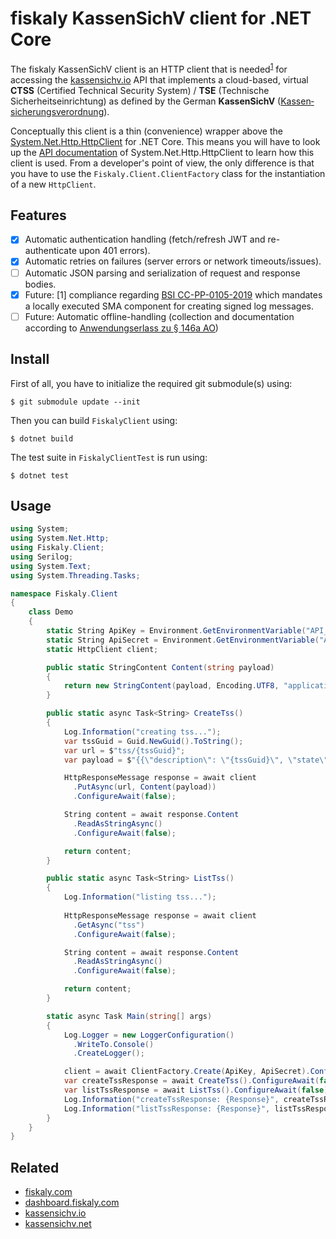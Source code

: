 # fiskaly KassenSichV client for .NET Core

The fiskaly KassenSichV client is an HTTP client that is needed<sup>[1](#fn1)</sup> for accessing the [kassensichv.io](https://kassensichv.io) API that implements a cloud-based, virtual **CTSS** (Certified Technical Security System) / **TSE** (Technische Sicherheitseinrichtung) as defined by the German **KassenSichV** ([Kassen­sich­er­ungsver­ord­nung](https://www.bundesfinanzministerium.de/Content/DE/Downloads/Gesetze/2017-10-06-KassenSichV.pdf)).

Conceptually this client is a thin (convenience) wrapper above the [System.Net.Http.HttpClient](https://www.nuget.org/packages/System.Net.Http) for .NET Core.
This means you will have to look up the [API documentation](https://docs.microsoft.com/en-us/dotnet/api/system.net.http?view=netcore-2.2) of System.Net.Http.HttpClient to learn how this client is used. From a developer's point of view, the only difference is that you have to use the `Fiskaly.Client.ClientFactory` class for the instantiation of a new `HttpClient`.

## Features

- [X] Automatic authentication handling (fetch/refresh JWT and re-authenticate upon 401 errors).
- [X] Automatic retries on failures (server errors or network timeouts/issues).
- [ ] Automatic JSON parsing and serialization of request and response bodies.
- [X] Future: [<a name="fn1">1</a>] compliance regarding [BSI CC-PP-0105-2019](https://www.bsi.bund.de/SharedDocs/Downloads/DE/BSI/Zertifizierung/Reporte/ReportePP/pp0105b_pdf.pdf?__blob=publicationFile&v=7) which mandates a locally executed SMA component for creating signed log messages. 
- [ ] Future: Automatic offline-handling (collection and documentation according to [Anwendungserlass zu § 146a AO](https://www.bundesfinanzministerium.de/Content/DE/Downloads/BMF_Schreiben/Weitere_Steuerthemen/Abgabenordnung/AO-Anwendungserlass/2019-06-17-einfuehrung-paragraf-146a-AO-anwendungserlass-zu-paragraf-146a-AO.pdf?__blob=publicationFile&v=1))

## Install

First of all, you have to initialize the required git submodule(s) using:

```
$ git submodule update --init
```

Then you can build `FiskalyClient` using:

```
$ dotnet build
```

The test suite in `FiskalyClientTest` is run using:

```
$ dotnet test
```

## Usage

```c#
using System;
using System.Net.Http;
using Fiskaly.Client;
using Serilog;
using System.Text;
using System.Threading.Tasks;

namespace Fiskaly.Client
{
    class Demo
    {
        static String ApiKey = Environment.GetEnvironmentVariable("API_KEY"); // create your own API key and secret at https://dashboard.fiskaly.com
        static String ApiSecret = Environment.GetEnvironmentVariable("API_SECRET");
        static HttpClient client;

        public static StringContent Content(string payload)
        {
            return new StringContent(payload, Encoding.UTF8, "application/json");
        }

        public static async Task<String> CreateTss()
        {
            Log.Information("creating tss...");
            var tssGuid = Guid.NewGuid().ToString();
            var url = $"tss/{tssGuid}";
            var payload = $"{{\"description\": \"{tssGuid}\", \"state\": \"INITIALIZED\"}}";

            HttpResponseMessage response = await client
              .PutAsync(url, Content(payload))
              .ConfigureAwait(false);

            String content = await response.Content
              .ReadAsStringAsync()
              .ConfigureAwait(false);

            return content;
        }

        public static async Task<String> ListTss()
        {
            Log.Information("listing tss...");
            
            HttpResponseMessage response = await client
              .GetAsync("tss")
              .ConfigureAwait(false);

            String content = await response.Content
              .ReadAsStringAsync()
              .ConfigureAwait(false);

            return content;
        }

        static async Task Main(string[] args)
        {
            Log.Logger = new LoggerConfiguration()
              .WriteTo.Console()
              .CreateLogger();

            client = await ClientFactory.Create(ApiKey, ApiSecret).ConfigureAwait(false);
            var createTssResponse = await CreateTss().ConfigureAwait(false);
            var listTssResponse = await ListTss().ConfigureAwait(false);
            Log.Information("createTssResponse: {Response}", createTssResponse);
            Log.Information("listTssResponse: {Response}", listTssResponse);
        }
    }
}
```

## Related

- [fiskaly.com](https://fiskaly.com)
- [dashboard.fiskaly.com](https://dashboard.fiskaly.com)
- [kassensichv.io](https://kassensichv.io)
- [kassensichv.net](https://kassensichv.net)

